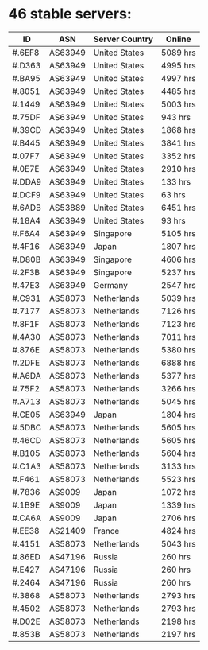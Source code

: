 # 46 stable servers:

| ID | ASN | Server Country | Online |
| ------ | ------ | ------ | ------ |
| #.6EF8 | AS63949 | United States | 5089 hrs |
| #.D363 | AS63949 | United States | 4995 hrs |
| #.BA95 | AS63949 | United States | 4997 hrs |
| #.8051 | AS63949 | United States | 4485 hrs |
| #.1449 | AS63949 | United States | 5003 hrs |
| #.75DF | AS63949 | United States | 943 hrs |
| #.39CD | AS63949 | United States | 1868 hrs |
| #.B445 | AS63949 | United States | 3841 hrs |
| #.07F7 | AS63949 | United States | 3352 hrs |
| #.0E7E | AS63949 | United States | 2910 hrs |
| #.DDA9 | AS63949 | United States | 133 hrs |
| #.DCF9 | AS63949 | United States | 63 hrs |
| #.6ADB | AS53889 | United States | 6451 hrs |
| #.18A4 | AS63949 | United States | 93 hrs |
| #.F6A4 | AS63949 | Singapore | 5105 hrs |
| #.4F16 | AS63949 | Japan | 1807 hrs |
| #.D80B | AS63949 | Singapore | 4606 hrs |
| #.2F3B | AS63949 | Singapore | 5237 hrs |
| #.47E3 | AS63949 | Germany | 2547 hrs |
| #.C931 | AS58073 | Netherlands | 5039 hrs |
| #.7177 | AS58073 | Netherlands | 7126 hrs |
| #.8F1F | AS58073 | Netherlands | 7123 hrs |
| #.4A30 | AS58073 | Netherlands | 7011 hrs |
| #.876E | AS58073 | Netherlands | 5380 hrs |
| #.2DFE | AS58073 | Netherlands | 6888 hrs |
| #.A6DA | AS58073 | Netherlands | 5377 hrs |
| #.75F2 | AS58073 | Netherlands | 3266 hrs |
| #.A713 | AS58073 | Netherlands | 5045 hrs |
| #.CE05 | AS63949 | Japan | 1804 hrs |
| #.5DBC | AS58073 | Netherlands | 5605 hrs |
| #.46CD | AS58073 | Netherlands | 5605 hrs |
| #.B105 | AS58073 | Netherlands | 5604 hrs |
| #.C1A3 | AS58073 | Netherlands | 3133 hrs |
| #.F461 | AS58073 | Netherlands | 5523 hrs |
| #.7836 | AS9009 | Japan | 1072 hrs |
| #.1B9E | AS9009 | Japan | 1339 hrs |
| #.CA6A | AS9009 | Japan | 2706 hrs |
| #.EE38 | AS21409 | France | 4824 hrs |
| #.4151 | AS58073 | Netherlands | 5043 hrs |
| #.86ED | AS47196 | Russia | 260 hrs |
| #.E427 | AS47196 | Russia | 260 hrs |
| #.2464 | AS47196 | Russia | 260 hrs |
| #.3868 | AS58073 | Netherlands | 2793 hrs |
| #.4502 | AS58073 | Netherlands | 2793 hrs |
| #.D02E | AS58073 | Netherlands | 2198 hrs |
| #.853B | AS58073 | Netherlands | 2197 hrs |

